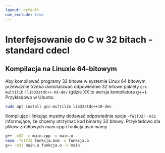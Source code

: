 ```yaml
---
layout: default
nav_exclude: true
---
```


Interfejsowanie do C w 32 bitach - standard cdecl
=================================================



## Kompilacja na Linuxie 64-bitowym

Aby kompilować programy 32 bitowe w systemie Linux 64 bitowym przeważnie trzeba doinstalować odpowiednie 32 bitowe pakiety `gcc-multilib` i `lib32stdc++-XX-dev` (gdzie XX to wersja kompilatora g++). Przykładowo w Ubuntu
```bash
sudo apt install gcc-multilib lib32stdc++10-dev
```
Kompilując i linkując musimy dodawać odpowiednie opcje `-felf32` i `-m32` informujące, że chcemy otrzymać kod binarny 32 bitowy. Przykładowo dla plików zródłowych main.cpp i funkcja.asm mamy
```bash
g++ -m32 -c main.cpp -o main.o
nasm -felf32 funkcja.asm -o funkcja.o
g++ -m32 main.o funkcja.o -o main
```


